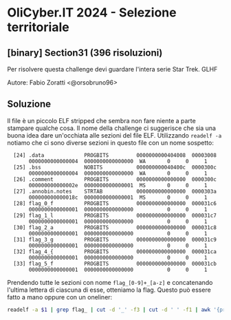 # OliCyber.IT 2024 - Selezione territoriale

## [binary] Section31 (396 risoluzioni)

Per risolvere questa challenge devi guardare l'intera serie Star Trek. GLHF

Autore: Fabio Zoratti <@orsobruno96>

## Soluzione

Il file è un piccolo ELF stripped che sembra non fare niente a parte stampare qualche cosa. Il nome della challenge ci suggerisce che sia una buona idea dare un'occhiata alle sezioni del file ELF. Utilizzando `readelf -a` notiamo che ci sono diverse sezioni in questo file con un nome sospetto:

```text
  [24] .data             PROGBITS         0000000000404008  00003008
       0000000000000004  0000000000000000  WA       0     0     1
  [25] .bss              NOBITS           000000000040400c  0000300c
       0000000000000004  0000000000000000  WA       0     0     1
  [26] .comment          PROGBITS         0000000000000000  0000300c
       000000000000002e  0000000000000001  MS       0     0     1
  [27] .annobin.notes    STRTAB           0000000000000000  0000303a
       000000000000018c  0000000000000001  MS       0     0     1
  [28] flag_0_f          PROGBITS         0000000000000000  000031c6
       0000000000000001  0000000000000000           0     0     1
  [29] flag_1_l          PROGBITS         0000000000000000  000031c7
       0000000000000001  0000000000000000           0     0     1
  [30] flag_2_a          PROGBITS         0000000000000000  000031c8
       0000000000000001  0000000000000000           0     0     1
  [31] flag_3_g          PROGBITS         0000000000000000  000031c9
       0000000000000001  0000000000000000           0     0     1
  [32] flag_4_{          PROGBITS         0000000000000000  000031ca
       0000000000000001  0000000000000000           0     0     1
  [33] flag_5_f          PROGBITS         0000000000000000  000031cb
       0000000000000001  0000000000000000           0     0     1
```

Prendendo tutte le sezioni con nome `flag_[0-9]+_[a-z]` e concatenando l'ultima lettera di ciascuna di esse, otteniamo la flag. Questo può essere fatto a mano oppure con un oneliner:

```bash
readelf -a $1 | grep flag_ | cut -d '_' -f3 | cut -d ' ' -f1 | awk '{print}' ORS=""
```
